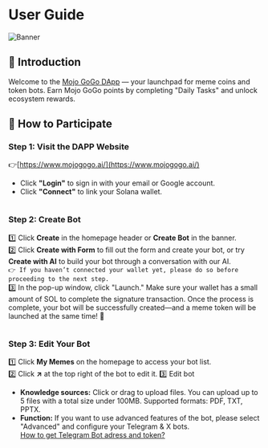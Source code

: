 # User Guide

![Banner](../assets/white-paper/1.jpg)

## 📌 Introduction
Welcome to the [Mojo GoGo DApp](https://www.mojogogo.ai/) — your launchpad for meme coins and token bots. Earn Mojo GoGo points by completing "Daily Tasks" and unlock ecosystem rewards.

## 📌 How to Participate

### Step 1: Visit the DAPP Website
👉[https://www.mojogogo.ai/](https://www.mojogogo.ai/)
- Click **"Login"** to sign in with your email or Google account.
- Click **"Connect"** to link your Solana wallet.<br/>

<div class="img-center">
  <img src="../assets/user-guide/1.png" alt="">
</div>


### Step 2: Create Bot

1️⃣ Click **Create** in the homepage header or **Create Bot** in the banner.<br/>
2️⃣ Click **Create with Form** to fill out the form and create your bot, or try **Create with AI** to build your bot through a conversation with our AI.<br/>
``👉 If you haven’t connected your wallet yet, please do so before proceeding to the next step.``<br/>
3️⃣ In the pop-up window, click "Launch." Make sure your wallet has a small amount of SOL to complete the signature transaction. Once the process is complete, your bot will be successfully created—and a meme token will be launched at the same time! 🚀

<div class="img-center">
  <img src="../assets/user-guide/2.png" alt="">
</div>

<div class="img-center">
  <img src="../assets/user-guide/3.png" alt="">
</div>

### Step 3: Edit Your Bot
1️⃣ Click **My Memes** on the homepage to access your bot list.<br/>
2️⃣ Click **↗** at the top right of the bot to edit it.
3️⃣ Edit bot
- **Knowledge sources:**
Click or drag to upload files. You can upload up to 5 files with a total size under 100MB. Supported formats: PDF, TXT, PPTX.
- **Function:** If you want to use advanced features of the bot, please select "Advanced" and configure your Telegram & X bots.<br/>
[How to get Telegram Bot adress and token?](https://www.siteguarding.com/en/how-to-get-telegram-bot-api-token)

<div class="img-center">
  <img src="../assets/user-guide/4.png" alt="">
</div>
